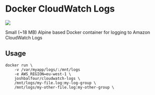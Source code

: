 # Docker CloudWatch Logs

[![](https://imagelayers.io/badge/joshbalfour/cloudwatch-logs:latest.svg)](https://imagelayers.io/?images=joshbalfour/cloudwatch-logs:latest 'Get your own badge on imagelayers.io')

Small (~18 MB) Alpine based Docker container for logging to Amazon CloudWatch Logs


## Usage

```
docker run \
	-v /var/myapp/logs/:/mnt/logs
	-e AWS_REGION=eu-west-1 \
	joshbalfour/cloudwatch-logs \
	/mnt/logs/my-file.log:my-log-group \
	/mnt/logs/my-other-file.log:my-other-group \
```


